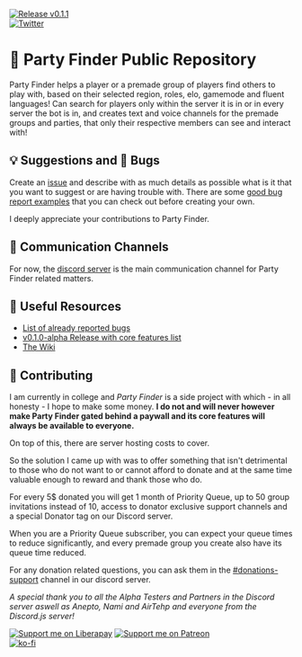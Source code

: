 [![Release v0.1.1](https://img.shields.io/badge/alpha-v.0.1.1-orange)](https://github.com/Viriatto/PartyFinder-BOT/releases/tag/v0.1.1-alpha)<br>[![Twitter](https://img.shields.io/twitter/follow/Viriaato?style=plastic)](https://twitter.com/Viriaato)

# 🎉 Party Finder Public Repository

Party Finder helps a player or a premade group of players find others to play with, based on their selected region, roles, elo, gamemode and fluent languages! Can search for players only within the server it is in or in every server the bot is in, and creates text and voice channels for the premade groups and parties, that only their respective members can see and interact with! 


## 💡 Suggestions and 🐞 Bugs

Create an [issue](https://github.com/Viriatto/PartyFinder-BOT/issues) and describe with as much details as possible what is it that you want to suggest or are having trouble with. There are some [good bug report examples](https://github.com/Viriatto/PartyFinder-BOT/labels/good%20bug%20report) that you can check out before creating your own.

I deeply appreciate your contributions to Party Finder.

## 💬 Communication Channels

For now, the [discord server](https://discord.gg/kC67JwCv94) is the main communication channel for Party Finder related matters.

## 📖 Useful Resources

- [List of already reported bugs](https://github.com/Viriatto/PartyFinder-BOT/labels/bug%20report)
- [v0.1.0-alpha Release with core features list](https://github.com/Viriatto/PartyFinder-BOT/releases/tag/v0.1.0-alpha)
- [The Wiki](https://github.com/Viriatto/PartyFinder-BOT/wiki)

## 🙏 Contributing

I am currently in college and *Party Finder* is a side project with which - in all honesty - I hope to make some money. **I do not and will never however make Party Finder gated behind a paywall and its core features will always be available to everyone.**

On top of this, there are server hosting costs to cover.

So the solution I came up with was to offer something that isn't detrimental to those who do not want to or cannot afford to donate and at the same time valuable enough to reward and thank those who do.

For every 5$ donated you will get 1 month of Priority Queue, up to 50 group invitations instead of 10, access to donator exclusive support channels and a special Donator tag on our Discord server.

When you are a Priority Queue subscriber, you can expect your queue times to reduce significantly, and every premade group you create also have its queue time reduced.

For any donation related questions, you can ask them in the [#donations-support](https://discord.gg/pXdXcCKJcQ) channel in our discord server.

*A special thank you to all the Alpha Testers and Partners in the Discord server aswell as Anepto, Nami and AirTehp and everyone from the Discord.js server!*

[![Support me on Liberapay](https://img.shields.io/liberapay/patrons/Viriato.PartyFinder.svg?logo=liberapay)](https://pt.liberapay.com/Viriato.PartyFinder/)
[![Support me on Patreon](https://img.shields.io/endpoint.svg?url=https%3A%2F%2Fshieldsio-patreon.vercel.app%2Fapi%3Fusername%3Dpartyfinder%26type%3Dpatrons&style=flat)](https://patreon.com/partyfinder)<br>
[![ko-fi](https://ko-fi.com/img/githubbutton_sm.svg)](https://ko-fi.com/U7U55NEKB)<br>
